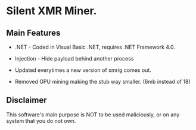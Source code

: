 
# Silent XMR Miner.


## Main Features

* .NET - Coded in Visual Basic .NET, requires .NET Framework 4.0.

* Injection - Hide payload behind another process

* Updated everytimes a new version of xmrig comes out.

* Removed GPU mining making the stub way smaller. (6mb instead of 18)
  
## Disclaimer

This software's main purpose is NOT to be used maliciously, or on any system that you do not own.


